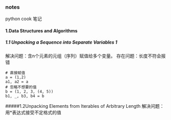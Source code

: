 ### notes
python cook 笔记
#### 1.Data Structures and Algorithms
##### 1.1 Unpacking a Sequence into Separate Variables 1
解决问题：含n个元素的元组（序列）赋值给多个变量。
存在问题：长度不符会报错

```
# 直接赋值
a = (1,2)
a1, a2 = a
# 忽略不想要的值
b = (1, 2, 3, (4, 5))
b1, _, b3, b4 = b
```

#####1.2Unpacking Elements from Iterables of Arbitrary Length
解决问题：用*表达式接受不定格式的值

```angular2html

```